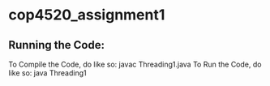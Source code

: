 # cop4520_assignment1

## Running the Code:
To Compile the Code, do like so: javac Threading1.java
To Run the Code, do like so: java Threading1